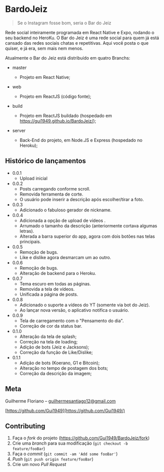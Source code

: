 # BardoJeiz
> Se o Instagram fosse bom, seria o Bar do Jeiz

Rede social inteiramente programada em React Native e Expo, rodando o seu backend no HeroKu. O Bar do Jeiz é uma rede social para quem já está cansado das redes sociais chatas e repetitivas. Aqui você posta o que quiser, e já era, sem mais nem menos.

Atualmente o Bar do Jeiz está distribuído em quatro Branchs:

 * master
     * Projeto em React Native;

 * web
     * Projeto em ReactJS (código fonte);

 * build
     * Projeto em ReactJS buildado (hospedado em https://gui1949.github.io/BardoJeiz/);

 * server
     * Back-End do projeto, em Node.JS e Express (hospedado no Heroku);

## Histórico de lançamentos

* 0.0.1
    * Upload inicial
* 0.0.2
    * Posts carregando conforme scroll. 
    * Removida ferramenta de corte.
    * O usuário pode inserir a descrição após escolher/tirar a foto.
* 0.0.3
    * Adicionado o fabuloso gerador de nickname.
* 0.0.4
    * Adicionada a opção de upload de vídeos .
    * Arrumado o tamanho da descrição (anteriormente cortava algumas letras).
    * Alterada a barra superior do app, agora com dois botões nas telas principais.
* 0.0.5
    * Remoção de bugs.
    * Like e dislike agora desmarcam um ao outro.
* 0.0.6
    * Remoção de bugs.
    * Alteração de backend para o Heroku.
* 0.0.7
    * Tema escuro em todas as páginas.
    * Removida a tela de vídeos.
    * Unificada a página de posts.
* 0.0.8
    * Adicionado o suporte a vídeos do YT (somente via bot do Jeiz).
    * Ao lançar nova versão, o aplicativo notifica o usuário.
* 0.0.9
    * Tela de carregamento com o "Pensamento do dia".
    * Correção de cor da status bar.
* 0.1.0
    * Alteração da tela de splash;
    * Correção na tela de loading;
    * Adição de bots (Jeiz e Jacksons);
    * Correção da função de Like/Dislike;
* 0.1.1
    * Adição de bots (Koerano, G1 e Bitcoin);
    * Alteração no tempo de postagem dos bots;
    * Correção da descrição da imagem;

## Meta

Guilherme Floriano – guilhermesantiago12@gmail.com

[https://github.com/Gui1949](https://github.com/Gui1949/)

## Contributing

1. Faça o _fork_ do projeto (<https://github.com/Gui1949/BardoJeiz/fork>)
2. Crie uma _branch_ para sua modificação (`git checkout -b feature/fooBar`)
3. Faça o _commit_ (`git commit -am 'Add some fooBar'`)
4. _Push_ (`git push origin feature/fooBar`)
5. Crie um novo _Pull Request_

[npm-image]: https://img.shields.io/npm/v/datadog-metrics.svg?style=flat-square
[npm-url]: https://npmjs.org/package/datadog-metrics
[npm-downloads]: https://img.shields.io/npm/dm/datadog-metrics.svg?style=flat-square
[travis-image]: https://img.shields.io/travis/dbader/node-datadog-metrics/master.svg?style=flat-square
[travis-url]: https://travis-ci.org/dbader/node-datadog-metrics
[wiki]: https://github.com/seunome/seuprojeto/wiki
